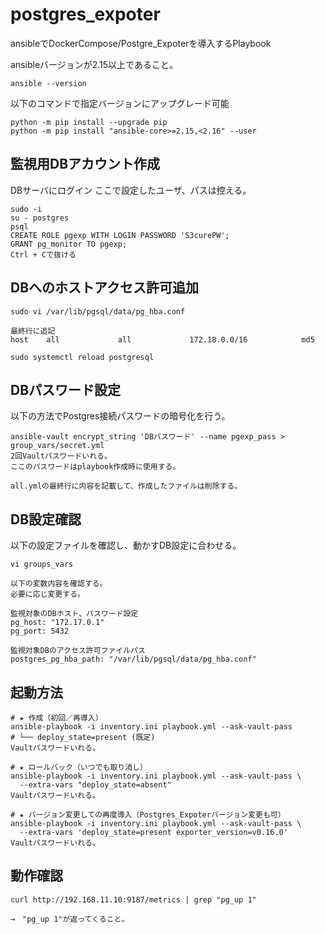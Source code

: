 # postgres_expoter

ansibleでDockerCompose/Postgre_Expoterを導入するPlaybook

ansibleバージョンが2.15以上であること。
```
ansible --version
```

以下のコマンドで指定バージョンにアップグレード可能
```
python -m pip install --upgrade pip
python -m pip install "ansible-core>=2.15,<2.16" --user
```

## 監視用DBアカウント作成

DBサーバにログイン
ここで設定したユーザ、パスは控える。
```
sudo -i
su - postgres
psql
CREATE ROLE pgexp WITH LOGIN PASSWORD 'S3curePW';
GRANT pg_monitor TO pgexp;
Ctrl + Cで抜ける
```

## DBへのホストアクセス許可追加

```
sudo vi /var/lib/pgsql/data/pg_hba.conf

最終行に追記
host    all             all             172.18.0.0/16            md5

sudo systemctl reload postgresql
```

## DBパスワード設定

以下の方法でPostgres接続パスワードの暗号化を行う。

```
ansible-vault encrypt_string 'DBパスワード' --name pgexp_pass > group_vars/secret.yml
2回Vaultパスワードいれる。
ここのパスワードはplaybook作成時に使用する。

all.ymlの最終行に内容を記載して、作成したファイルは削除する。
```

## DB設定確認

以下の設定ファイルを確認し、動かすDB設定に合わせる。
```
vi groups_vars

以下の変数内容を確認する。
必要に応じ変更する。

監視対象のDBホスト、パスワード設定
pg_host: "172.17.0.1"
pg_port: 5432

監視対象DBのアクセス許可ファイルパス
postgres_pg_hba_path: "/var/lib/pgsql/data/pg_hba.conf"
```

## 起動方法

```
# ★ 作成（初回／再導入）
ansible-playbook -i inventory.ini playbook.yml --ask-vault-pass
# └── deploy_state=present (既定)
Vaultパスワードいれる。

# ★ ロールバック（いつでも取り消し）
ansible-playbook -i inventory.ini playbook.yml --ask-vault-pass \
  --extra-vars "deploy_state=absent"
Vaultパスワードいれる。

# ★ バージョン変更しての再度導入（Postgres_Expoterバージョン変更も可）
ansible-playbook -i inventory.ini playbook.yml --ask-vault-pass \
  --extra-vars 'deploy_state=present exporter_version=v0.16.0'
Vaultパスワードいれる。
```

## 動作確認

```
curl http://192.168.11.10:9187/metrics | grep "pg_up 1"

→　"pg_up 1"が返ってくること。
```